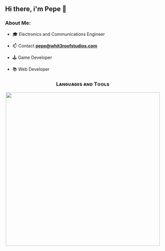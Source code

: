 ## Hi there, i'm Pepe 👋

### About Me:
- 🎓 Electronics and Communications Engineer

- 📫 Contact **pepe@whit3roofstudios.com**

- 🕹️ Game Developer

- 📚 Web Developer


<!--Languages and Tools Section-->       
<h3 align="center">Lᴀɴɢᴜᴀɢᴇs ᴀɴᴅ Tᴏᴏʟs</h3> 
<p align="center">
<img width="500px"  src="https://skillicons.dev/icons?i=py,html,css,js,mysql,git,vscode,androidstudio,kotlin,firebase,godot,linux,bash,raspberrypi,arduino&perline=10"  />
</p>
<br />
